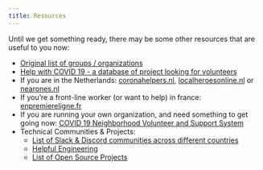 ```yaml
---
title: Resources
---
```


Until we get something ready, there may be some other resources that are useful to you now:

- [Original list of groups / organizations](https://docs.google.com/document/d/1uP49OQGhosfBN4BOYQvyy_Mu3mpCSOYzip13LksC-S8/edit#)
- [Help with COVID 19 - a database of project looking for volunteers](https://helpwithcovid.com/)
- If you are in the Netherlands: [coronahelpers.nl](https://www.coronahelpers.nl/), [localheroesonline.nl](http://localheroesonline.nl/) or [nearones.nl](https://www.nearones.nl/)
- If you’re a front-line worker (or want to help) in france: [enpremiereligne.fr](https://enpremiereligne.fr/)
- If you are running your own organization, and need something to get going now: [COVID 19 Neighborhood Volunteer and Support System](https://www.chrisdancy.com/employment/2020/3/17/covid-19-neighborhood-volunteer-and-support-system)
- Technical Communities & Projects:
  - [List of Slack & Discord communities across different countries](https://docs.google.com/document/d/e/2PACX-1vS2p8BPJ5d0WcHxRAB0BWCv6fY2lgZPVanfZNqOX4z2e00cOEwPIWhlO5ZNlPb5Fe2Pva_c74leKrR2/pub)
  - [Helpful Engineering](https://www.helpfulengineering.org/)
  - [List of Open Source Projects](https://github.com/soroushchehresa/awesome-coronavirus)
